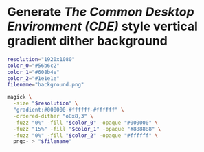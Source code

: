 # Generate _The Common Desktop Environment (CDE)_ style vertical gradient dither background

```sh
resolution="1920x1080"
color_0="#56b6c2"
color_1="#608b4e"
color_2="#1e1e1e"
filename="background.png"

magick \
  -size "$resolution" \
  "gradient:#000000-#ffffff-#ffffff" \
  -ordered-dither "o8x8,3" \
  -fuzz "0%" -fill "$color_0" -opaque "#000000" \
  -fuzz "15%" -fill "$color_1" -opaque "#888888" \
  -fuzz "0%" -fill "$color_2" -opaque "#ffffff" \
  png:- > "$filename"
```
